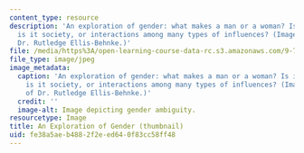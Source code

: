```yaml
---
content_type: resource
description: 'An exploration of gender: what makes a man or a woman? Is it biology,
  is it society, or interactions among many types of influences? (Image courtesy of
  Dr. Rutledge Ellis-Behnke.)'
file: /media/https%3A/open-learning-course-data-rc.s3.amazonaws.com/9-75j-psychology-of-gender-spring-2003/fe38a5aeb4882f2eed640f83cc58ff48_9-75js03-th.jpg
file_type: image/jpeg
image_metadata:
  caption: 'An exploration of gender: what makes a man or a woman? Is it biology,
    is it society, or interactions among many types of influences? (Image courtesy
    of Dr. Rutledge Ellis-Behnke.)'
  credit: ''
  image-alt: Image depicting gender ambiguity.
resourcetype: Image
title: An Exploration of Gender (thumbnail)
uid: fe38a5ae-b488-2f2e-ed64-0f83cc58ff48
---
```

